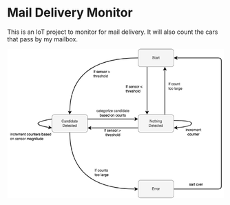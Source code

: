 # Mail Delivery Monitor

This is an IoT project to monitor for mail delivery. It will also count the cars that pass by my mailbox.

![mail-mon-state](img/mail-mon-state.drawio.png)
